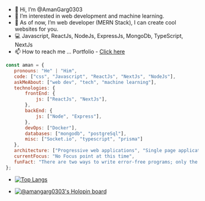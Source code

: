 - 👋 Hi, I’m @AmanGarg0303
- 👀 I’m interested in web development and machine learning.
- 🌱 As of now, I’m web developer (MERN Stack), I can create cool websites for you.
- 💻 Javascript, ReactJs, NodeJs, ExpressJs, MongoDb, TypeScript, NextJs
- 📫 How to reach me ... Portfolio - [Click here](https://amangarg-portfolio-blog.vercel.app/)

 ```javascript
const aman = {
    pronouns: "He" | "Him",
    code: ["css", "Javascript", "ReactJs", "NextJs", "NodeJs"],
    askMeAbout: ["web dev", "tech", "machine learning"],
    technologies: {
        frontEnd: {
            js: ["ReactJs", "NextJs"],
        },
        backEnd: {
            js: ["Node", "Express"],
        },
        devOps: ["Docker"],
        databases: ["mongodb", "postgreSql"],
        misc: ["Socket.io", "typescript", "prisma"]
    },
    architecture: ["Progressive web applications", "Single page applications"],
    currentFocus: "No Focus point at this time",
    funFact: "There are two ways to write error-free programs; only the third one works"
};
```
  
- [![Top Langs](https://github-readme-stats.vercel.app/api/top-langs/?username=AmanGarg0303&layout=donut)](https://github.com/AmanGarg0303/github-readme-stats)
  
- [![@amangarg0303's Holopin board](https://holopin.me/amangarg0303)](https://holopin.io/@amangarg0303)

<!---

<p align="left">
  <img
    src="https://komarev.com/ghpvc/?username=AmanGarg0303"
    alt="amangarg"
  />
</p>

![Aman's GitHub stats](https://github-readme-stats.vercel.app/api?username=AmanGarg0303&show_icons=true)

--->

<!---
AmanGarg0303/AmanGarg0303 is a ✨ special ✨ repository because its `README.md` (this file) appears on your GitHub profile.
You can click the Preview link to take a look at your changes.
--->

